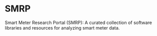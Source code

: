 # SMRP
Smart Meter Research Portal (SMRP): A curated collection of software libraries and resources for analyzing smart meter data.
